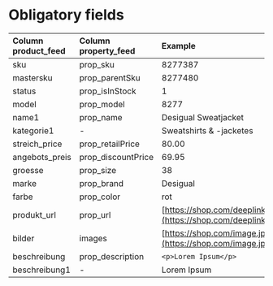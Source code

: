 # Obligatory fields

| Column product\_feed | Column property\_feed | Example | Description |
| :--- | :--- | :--- | :--- |
| sku | prop\_sku | 8277387 | [?](https://docs.8select.io/en/product-export/obligatory-fields/obligarory-fields-examples#sku-prop_sku) |
| mastersku | prop\_parentSku | 8277480 | [?](https://docs.8select.io/en/product-export/obligatory-fields/obligarory-fields-examples#mastersku-prop_parentSku) |
| status | prop\_isInStock | 1 | [?](https://docs.8select.io/en/product-export/obligatory-fields/obligarory-fields-examples#status-prop_isInStock) |
| model | prop\_model | 8277 | [?](https://docs.8select.io/en/product-export/obligatory-fields/obligarory-fields-examples#model-prop_model) |
| name1 | prop\_name | Desigual Sweatjacket | [?](https://docs.8select.io/en/product-export/obligatory-fields/obligarory-fields-examples#name1-prop_name) |
| kategorie1 | - | Sweatshirts & -jacketes | [?](https://docs.8select.io/en/product-export/obligatory-fields/obligarory-fields-examples#kategorie1) |
| streich\_price | prop\_retailPrice | 80.00 | [?](https://docs.8select.io/en/product-export/obligatory-fields/obligarory-fields-examples#streich_preis-prop_retailPrice) |
| angebots\_preis | prop\_discountPrice | 69.95 | [?](https://docs.8select.io/en/product-export/obligatory-fields/obligarory-fields-examples#angebots_preis-prop_discountPrice) |
| groesse | prop\_size | 38 | [?](https://docs.8select.io/en/product-export/obligatory-fields/obligarory-fields-examples#groesse-prop_size) |
| marke | prop\_brand | Desigual | [?](https://docs.8select.io/en/product-export/obligatory-fields/obligarory-fields-examples#marke-prop_brand) |
| farbe | prop\_color | rot | [?](https://docs.8select.io/en/product-export/obligatory-fields/obligarory-fields-examples#farbe-prop_color) |
| produkt\_url | prop\_url | [https://shop.com/deeplink](https://shop.com/deeplink) | [?](https://docs.8select.io/en/product-export/obligatory-fields/obligarory-fields-examples#produkt_url-prop_url) |
| bilder | images | [https://shop.com/image.jpg](https://shop.com/image.jpg) | [?](https://docs.8select.io/en/product-export/obligatory-fields/obligarory-fields-examples#bilder-images) |
| beschreibung | prop\_description | `<p>Lorem Ipsum</p>` | [?](https://docs.8select.io/en/product-export/obligatory-fields/obligarory-fields-examples#beschreibung-prop_description) |
| beschreibung1 | - | Lorem Ipsum | [?](https://docs.8select.io/en/product-export/obligatory-fields/obligarory-fields-examples#beschreibung1) |

